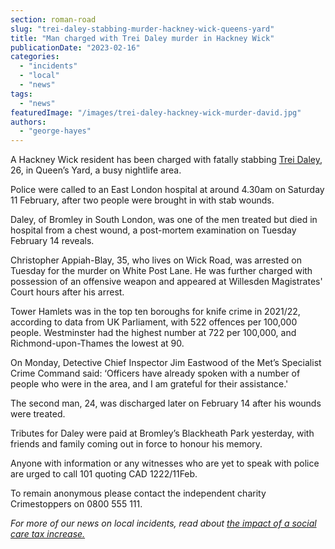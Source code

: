```yaml
---
section: roman-road
slug: "trei-daley-stabbing-murder-hackney-wick-queens-yard"
title: "Man charged with Trei Daley murder in Hackney Wick"
publicationDate: "2023-02-16"
categories: 
  - "incidents"
  - "local"
  - "news"
tags: 
  - "news"
featuredImage: "/images/trei-daley-hackney-wick-murder-david.jpg"
authors: 
  - "george-hayes"
---
```


A Hackney Wick resident has been charged with fatally stabbing [Trei Daley](https://www.bbc.co.uk/news/uk-england-london-64615885), 26, in Queen’s Yard, a busy nightlife area.

Police were called to an East London hospital at around 4.30am on Saturday 11 February, after two people were brought in with stab wounds.

Daley, of Bromley in South London, was one of the men treated but died in hospital from a chest wound, a post-mortem examination on Tuesday February 14 reveals.

Christopher Appiah-Blay, 35, who lives on Wick Road, was arrested on Tuesday for the murder on White Post Lane. He was further charged with possession of an offensive weapon and appeared at Willesden Magistrates' Court hours after his arrest.

Tower Hamlets was in the top ten boroughs for knife crime in 2021/22, according to data from UK Parliament, with 522 offences per 100,000 people. Westminster had the highest number at 722 per 100,000, and Richmond-upon-Thames the lowest at 90. 

On Monday, Detective Chief Inspector Jim Eastwood of the Met’s Specialist Crime Command said: ‘Officers have already spoken with a number of people who were in the area, and I am grateful for their assistance.'

The second man, 24, was discharged later on February 14 after his wounds were treated.

Tributes for Daley were paid at Bromley’s Blackheath Park yesterday, with friends and family coming out in force to honour his memory.

Anyone with information or any witnesses who are yet to speak with police are urged to call 101 quoting CAD 1222/11Feb. 

To remain anonymous please contact the independent charity Crimestoppers on 0800 555 111.

_For more of our news on local incidents, read about_ [_the impact of a social care tax increase._](https://romanroadlondon.com/tower-hamlets-freeze-council-tax-2023-2024/)


